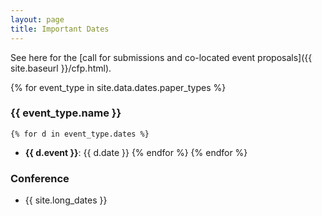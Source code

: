 ```yaml
---
layout: page
title: Important Dates
---
```


See here for the [call for submissions and co-located event proposals]({{ site.baseurl }}/cfp.html).

{% for event_type in site.data.dates.paper_types %}
### {{ event_type.name }}
    {% for d in event_type.dates %}
- **{{ d.event }}**: {{ d.date }}
    {% endfor %}
{% endfor %}

### Conference

- {{ site.long_dates }}
